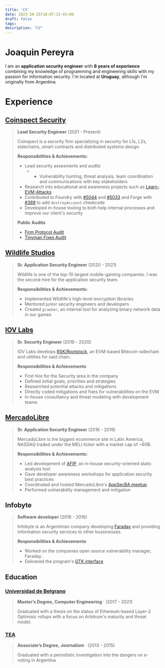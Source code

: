 ```yaml
---
title: 'CV'
date: 2023-10-25T18:07:13-03:00
draft: false
tags:
description: "CV"
---
```


# Joaquin Pereyra

I am an **application security engineer** with **8 years of experience** combining my knowledge of programming and engineering skills with my passion for information security. I'm located at **Uruguay**, although I'm originally from Argentina.

# Experience

## [Coinspect Security](https://www.coinspect.com/)
>
> **Lead Security Engineer**  (2021 - Present)
>
>Coinspect is a security firm specializing in security for L1s, L2s, sidechains,
>smart contracts and distributed systems design.
>
>**Responsibilities & Achievements:**
>
>- Lead security assesments and audits
>   - - Vulnerability hunting, threat analysis, team coordination and communications with key stakeholders
>- Research into educational and awareness projects such as [Learn-EVM-Attacks](https://github.com/coinspect/learn-evm-attacks)
>- Contributed to Foundry with [#5044](https://github.com/foundry-rs/foundry/pull/5044) and [#5033](https://github.com/foundry-rs/foundry/pull/5033) and Forge with [#389](https://github.com/foundry-rs/forge-std/pull/389) to add `destroyAccount` cheatcode
>- Developed in-house tooling to both help internal processes and improve our client's security  
>
>**Public Audits**
>
>- [Firm Protocol Audit](https://2196126057-files.gitbook.io/~/files/v0/b/gitbook-x-prod.appspot.com/o/spaces%2FiCNdy1jDW7p2hoMSUff8%2Fuploads%2FRCXF2D25uoW69r6yPqMB%2Fv1-coinspect.pdf?alt=media&token=c4b436fe-0119-4c10-84b7-262a7449b5af)
>- [Tinyman Fixes Audit](https://github.com/coinspect/publications/blob/master/Coinspect%20-%20Smart%20Contract%20Update%20Review%20-%20Tinyman%20v220107.pdf)

## [Wildlife Studios](https://wildlifestudios.com/)
>
> **Sr. Application Security Engineer** (2020 - 2021)
>
>Wildlife is one of the top-10 largest mobile-gaming companies. I was the
>second-hire for the application security team.
>
>**Responsibilities & Achievements:**
>
>- Implemented Wildlife's high-level encryption libraries
>- Mentored junior security engineers and developers
>- Created `graeber`, an internal tool for analyzing binary network data in our games

## [IOV Labs](https://www.iovlabs.org/)
>
> **Sr. Security Engineer**  (2019 - 2020)
>
>IOV Labs develops [RSK/Rootstock](https://rootstock.io/), an EVM-based Bitecoin-sidechain
>and utilities for said chain.
>
>**Responsibilities & Achievements**
>
>- First hire for the Security area in the company
>- Defined initial goals, priorities and strategies
>- Researched potential attacks and mitigations
>- Directly coded mitigations and fixes for vulnerabilities on the EVM
>- In-house consultancy and threat modeling with development teams

## [MercadoLibre](https://mercadolibre.com/)
>
> **Sr. Application Security Engineer** (2016 - 2019)
>
>MercadoLibre is the biggest ecommerce site in Latin America, NASDAQ traded
>under the MELI ticker with a market cap of ~60B.
>
>**Responsibilities & Achievements:**
>
>- Led development of [AFIP](https://github.com/mercadolibre/afip-grails), an in-house security-oriented static analysis tool
>- Gave developer awareness workshops for application security best practices
>- Coordinated and hosted MercadoLibre's [AppSecBA meetup](https://www.meetup.com/es/appsecba/)
>- Performed vulnerability management and mitigation

## Infobyte
>
> **Software developer**  (2016 - 2016)
>
>Infobyte is an Argentinian company developing [Faraday](https://github.com/infobyte/faraday)
>and providing information security services to other bussinesses.
>
>**Responsibilities & Achievements**
>
>- Worked on the companies open source vulnerability manager, Faraday.
>- Delivered the program's [GTK interface](https://medium.com/faraday/faraday-v1-0-20-is-here-ed038d627ea5)

## Education

### [Universidad de Belgrano](https://www.ub.edu.ar/)

>**Master’s Degree, Computer Engineering** · (2017 - 2021)
>
>Graduated with a thesis on the status of Ethereum-based Layer-2 Optimisic rollups with
>a focus on Arbitrum's maturity and threat model.

### [TEA](https://www.teaydeportea.edu.ar/)

>**Associate’s Degree, Journalism** · (2013 - 2015)
>
>Graduated with a periodistic investigation into the dangers on e-voting in Argentina
